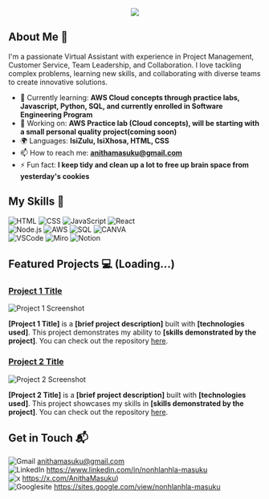 <p align="center"><img src="https://git-profile-readme-banner.vercel.app/api/python?username=nonie186&txt=Aspiring%20Cloud%20Project Manager%20"></p>

## About Me 🚀

I'm a passionate Virtual Assistant with experience in Project Management, Customer Service, Team Leadership, and Collaboration. I love tackling complex problems, learning new skills, and collaborating with diverse teams to create innovative solutions.

- 🌱 Currently learning: **AWS Cloud concepts through practice labs, Javascript, Python, SQL, and currently enrolled in  Software Engineering Program**
- 🔭 Working on: **AWS Practice lab (Cloud concepts), will be starting with a small personal quality project(coming soon)**
- 🌍 Languages: **IsiZulu, IsiXhosa, HTML, CSS**
- 📫 How to reach me: **anithamasuku@gmail.com**
- ⚡ Fun fact: **I keep tidy and clean up a lot to free up brain space from yesterday's cookies**

## My Skills 🧠

![HTML](https://img.shields.io/badge/-HTML-E34F26?style=flat-square&logo=html5&logoColor=white)
![CSS](https://img.shields.io/badge/-CSS-1572B6?style=flat-square&logo=css3&logoColor=white)
![JavaScript](https://img.shields.io/badge/-JavaScript-F7DF1E?style=flat-square&logo=javascript&logoColor=black)
![React](https://img.shields.io/badge/-React-61DAFB?style=flat-square&logo=react&logoColor=black)<br>
![Node.js](https://img.shields.io/badge/-Node.js-339933?style=flat-square&logo=node.js&logoColor=white)
![AWS](https://img.shields.io/badge/Amazon_Web_Services-FF9900?style=for-the-badge&logo=amazonwebservices&logoColor=white)
![SQL](https://img.shields.io/badge/MySQL-005C84?style=for-the-badge&logo=mysql&logoColor=white)
![CANVA](https://img.shields.io/badge/Canva-%2300C4CC.svg?&style=for-the-badge&logo=Canva&logoColor=white)<br>
![VSCode](https://img.shields.io/badge/Visual_Studio_Code-0078D4?style=for-the-badge&logo=visual%20studio%20code&logoColor=white)
![Miro](https://img.shields.io/badge/Miro-F7C922?style=for-the-badge&logo=Miro&logoColor=050036)
![Notion](https://img.shields.io/badge/Notion-000000?style=for-the-badge&logo=notion&logoColor=white)

## Featured Projects 💻 (Loading...)

### [Project 1 Title](project_1_link)

![Project 1 Screenshot](project_1_screenshot_url)

**[Project 1 Title]** is a **[brief project description]** built with **[technologies used]**. This project demonstrates my ability to **[skills demonstrated by the project]**. You can check out the repository [here](project_1_repository_link).

### [Project 2 Title](project_2_link)

![Project 2 Screenshot](project_2_screenshot_url)

**[Project 2 Title]** is a **[brief project description]** built with **[technologies used]**. This project showcases my skills in **[skills demonstrated by the project]**. You can check out the repository [here](project_2_repository_link).

## Get in Touch 📬

![Gmail](https://img.shields.io/badge/Gmail-D14836?style=for-the-badge&logo=gmail&logoColor=white)                        anithamasuku@gmail.com<br>
![LinkedIn](https://img.shields.io/badge/LinkedIn-0077B5?style=for-the-badge&logo=linkedin&logoColor=whit)                https://www.linkedin.com/in/nonhlanhla-masuku<br>
![x](https://img.shields.io/badge/X-000000?style=for-the-badge&logo=x&logoColor=white)                                    https://x.com/AnithaMasuku)<br>
![Googlesite](https://img.shields.io/badge/Google%20Slides-FBBC04?style=for-the-badge&logo=google-slides&logoColor=black) https://sites.google.com/view/nonhlanhla-masuku




<!---
Nonie186/Nonie186 is a ✨ special ✨ repository because its `README.md` (this file) appears on your GitHub profile.
You can click the Preview link to take a look at your changes.
--->
